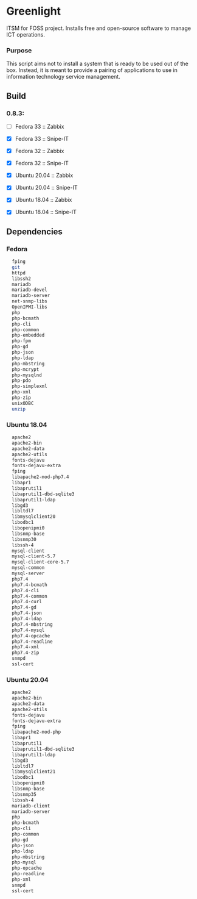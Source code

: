 # Greenlight

ITSM for FOSS project. Installs free and open-source software to manage ICT operations.

### Purpose
This script aims not to install a system that is ready to be used out of the box. Instead, it is meant to provide a pairing of applications to use in information technology service management.

## Build
### 0.8.3:

- [ ] Fedora 33 :: Zabbix
- [x] Fedora 33 :: Snipe-IT

- [x] Fedora 32 :: Zabbix
- [x] Fedora 32 :: Snipe-IT

- [x] Ubuntu 20.04 :: Zabbix
- [x] Ubuntu 20.04 :: Snipe-IT

- [x] Ubuntu 18.04 :: Zabbix
- [x] Ubuntu 18.04 :: Snipe-IT

## Dependencies

### Fedora
```sh
  fping
  git
  httpd
  libssh2
  mariadb
  mariadb-devel
  mariadb-server
  net-snmp-libs
  OpenIPMI-libs
  php
  php-bcmath
  php-cli
  php-common
  php-embedded
  php-fpm
  php-gd
  php-json
  php-ldap
  php-mbstring
  php-mcrypt
  php-mysqlnd
  php-pdo
  php-simplexml
  php-xml
  php-zip
  unixODBC
  unzip
```

### Ubuntu 18.04
```sh
  apache2
  apache2-bin
  apache2-data
  apache2-utils
  fonts-dejavu
  fonts-dejavu-extra
  fping
  libapache2-mod-php7.4
  libapr1
  libaprutil1
  libaprutil1-dbd-sqlite3
  libaprutil1-ldap
  libgd3
  libltdl7
  libmysqlclient20
  libodbc1
  libopenipmi0
  libsnmp-base
  libsnmp30
  libssh-4
  mysql-client
  mysql-client-5.7
  mysql-client-core-5.7
  mysql-common
  mysql-server
  php7.4
  php7.4-bcmath
  php7.4-cli
  php7.4-common
  php7.4-curl
  php7.4-gd
  php7.4-json
  php7.4-ldap
  php7.4-mbstring
  php7.4-mysql
  php7.4-opcache
  php7.4-readline
  php7.4-xml
  php7.4-zip
  snmpd
  ssl-cert
```

### Ubuntu 20.04
```sh
  apache2
  apache2-bin
  apache2-data
  apache2-utils
  fonts-dejavu
  fonts-dejavu-extra
  fping
  libapache2-mod-php
  libapr1
  libaprutil1
  libaprutil1-dbd-sqlite3
  libaprutil1-ldap
  libgd3
  libltdl7
  libmysqlclient21
  libodbc1
  libopenipmi0
  libsnmp-base
  libsnmp35
  libssh-4
  mariadb-client
  mariadb-server
  php
  php-bcmath
  php-cli
  php-common
  php-gd
  php-json
  php-ldap
  php-mbstring
  php-mysql
  php-opcache
  php-readline
  php-xml
  snmpd
  ssl-cert
```